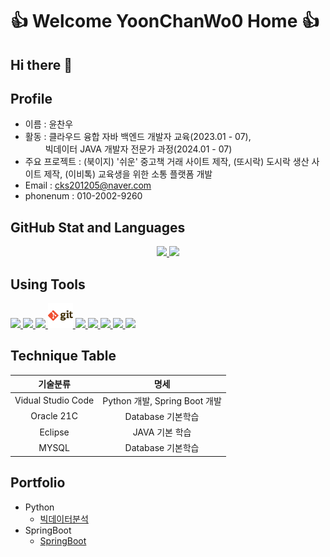 # 👍 Welcome YoonChanWo0 Home 👍
## Hi there 👋

## Profile
- 이름 : 윤찬우
- 활동 : 클라우드 융합 자바 백엔드 개발자 교육(2023.01 - 07),  
　　     빅데이터 JAVA 개발자 전문가 과정(2024.01 - 07)
- 주요 프로젝트 : (북이지) '쉬운' 중고책 거래 사이트 제작, (또시락) 도시락 생산 사이트 제작, (이비톡) 교육생을 위한 소통 플랫폼 개발  
- Email : cks201205@naver.com                                      
- phonenum : 010-2002-9260

## GitHub Stat and Languages
<p align='center'>
  <a href="https://github.com/guemin96">
    <img src="https://github-readme-stats.vercel.app/api?username=guemin96&theme=onedark&show_icons=true"/>
    <img src="https://github-readme-stats.vercel.app/api/top-langs/?username=guemin96&theme=onedark&layout=compact"/>
  </a>
</p>


## Using Tools
<p align='left'>
  <a href="https://github.com/YoonChanWo0">
    <img height="40" src="https://github.com/YoonChanWo0/YoonChanWo0/assets/124485701/c77a2b31-3671-4cf8-b775-2e57b0dc32f5">
    <img height="40" src="https://img.icons8.com/fluent/48/000000/visual-studio-code-2019.png">
    <img height="40" src="https://d1jnx9ba8s6j9r.cloudfront.net/blog/wp-content/uploads/2019/10/logo.png">
    <img height="40" src="https://github.com/Pythunder/explore/blob/80688e429a7d4ef2fca1e82350fe8e3517d3494d/topics/git/git.png">
    <img height="40" src="https://upload.wikimedia.org/wikipedia/commons/b/b6/PuTTY_icon_128px.png">
    <img height="40" src="https://img.icons8.com/color/48/000000/raspberry-pi.png">
    <img height="40" src="https://mosquitto.org/stickers/mosquitto-mono.png">
    <img height="40" src="https://img.icons8.com/fluent/48/000000/vmware-workstation-player.png">
    <img height="40" src="https://taiwebs.com/upload/icons/vnc-connect-enterprise220-220.png">
  


  </a>
</p>

## Technique Table
| 기술분류 | 명세 |
|:---:|:---:|
| Vidual Studio Code| Python 개발, Spring Boot 개발 |
| Oracle 21C | Database 기본학습 |
| Eclipse | JAVA 기본 학습 |
|  MYSQL | Database 기본학습 |

## Portfolio
- Python
  - [빅데이터분석](https://github.com/YoonChanWo0/bigdata-analysis-2024)
- SpringBoot
  - [SpringBoot](https://github.com/YoonChanWo0/basic-springboot-2024)
<!--
**YoonChanWo0/YoonChanWo0** is a ✨ _special_ ✨ repository because its `README.md` (this file) appears on your GitHub profile.

Here are some ideas to get you started:

- 🔭 I’m currently working on ...
- 🌱 I’m currently learning ...
- 👯 I’m looking to collaborate on ...
- 🤔 I’m looking for help with ...
- 💬 Ask me about ...
- 📫 How to reach me: ...
- 😄 Pronouns: ...
- ⚡ Fun fact: ...
-->
